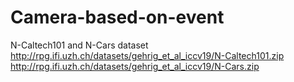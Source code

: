 # Camera-based-on-event
N-Caltech101 and N-Cars dataset
http://rpg.ifi.uzh.ch/datasets/gehrig_et_al_iccv19/N-Caltech101.zip 
http://rpg.ifi.uzh.ch/datasets/gehrig_et_al_iccv19/N-Cars.zip
   
